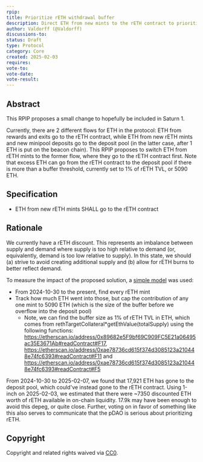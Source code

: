 ```yaml
---
rpip:
title: Prioritize rETH withdrawal buffer
description: Direct ETH from new mints to the rETH contract to prioritize withdrawal liquidity
author: Valdorff (@Valdorff)
discussions-to: 
status: Draft
type: Protocol
category: Core
created: 2025-02-03
requires: 
vote-to:
vote-date:
vote-result:
---
```


## Abstract
This RPIP proposes a small change to hopefully be included in Saturn 1.

Currently, there are 2 different flows for ETH in the protocol: ETH from rewards and exits go to the rETH contract, while ETH from new rETH mints and new minipool deposits go to the deposit pool (in the latter case, after 1 ETH is put on the beacon chain). This RPIP proposes to switch ETH from rETH mints to the former flow, where they go to the rETH contract first. Note that excess ETH can go from the rETH contract to the deposit pool if there is more than a buffer threshold, currently set to 1% of rETH TVL, or 5090 ETH.

## Specification
- ETH from new rETH mints SHALL go to the rETH contract 

## Rationale
We currently have a rETH discount. This represents an imbalance between supply and demand where supply is too high relative to demand (or, equivalently, demand is too low relative to supply). In this state, we should (a) strive to avoid creating additional supply and (b) allow for rETH burns to better reflect demand.

To measure the impact of the proposed solution, a [simple model](https://dune.com/queries/4660050) was used:
- From 2024-10-30 to the present, find every rETH mint
- Track how much ETH went into those, but cap the contribution of any one mint to 5090 ETH (which is the size of the buffer before we overflow into the deposit pool)
  - Note, we can find the buffer size as 1% of rETH TVL in ETH, which comes from rethTargetCollateral*getEthValue(totalSupply) using the following functions: https://etherscan.io/address/0x89682e5F9bf69C909FC5E21a06495ac35E3671Ab#readContract#F17, https://etherscan.io/address/0xae78736cd615f374d3085123a210448e74fc6393#readContract#F11 and https://etherscan.io/address/0xae78736cd615f374d3085123a210448e74fc6393#readContract#F5 

From 2024-10-30 to 2025-02-07, we found that 17,921 ETH has gone to the deposit pool, which could've instead gone to the rETH contract. Using 1-inch on 2025-02-03, we estimated that there were ~7350 discounted ETH worth of rETH available in on-chain liquidity. 17.9k may have been enough to avoid this depeg, or quite close. Further, voting on in favor of something like this also serves to communicate that the pDAO is serious about prioritizing rETH.

## Copyright
Copyright and related rights waived via [CC0](https://creativecommons.org/publicdomain/zero/1.0/).